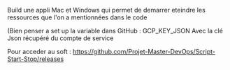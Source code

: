 Build une appli Mac et Windows qui permet de demarrer eteindre les ressources que l'on a mentionnées dans le code 

(Bien penser a set up la variable dans GitHub : GCP_KEY_JSON
Avec la clé Json récupéré  du compte de service

Pour acceder au soft : https://github.com/Projet-Master-DevOps/Script-Start-Stop/releases
